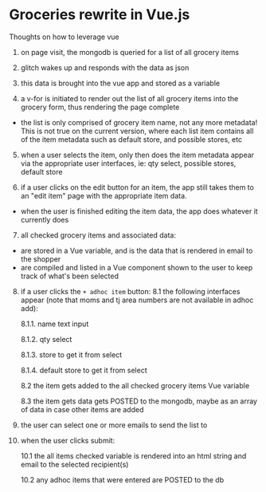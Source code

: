 # Groceries rewrite in Vue.js

Thoughts on how to leverage vue

1. on page visit, the mongodb is queried for a list of all grocery items

2. glitch wakes up and responds with the data as json

3. this data is brought into the vue app and stored as a variable

4. a v-for is initiated to render out the list of all grocery items into the grocery form, thus rendering the page complete

- the list is only comprised of grocery item name, not any more metadata! This is not true on the current version, where each list item contains all of the item metadata such as default store, and possible stores, etc

5. when a user selects the item, only then does the item metadata appear via the appropriate user interfaces, ie: qty select, possible stores, default store

6. if a user clicks on the edit button for an item, the app still takes them to an "edit item" page with the appropriate item data.

- when the user is finished editing the item data, the app does whatever it currently does

7. all checked grocery items and associated data:

- are stored in a Vue variable, and is the data that is rendered in email to the shopper
- are compiled and listed in a Vue component shown to the user to keep track of what's been selected

8. if a user clicks the `+ adhoc item` button:
   8.1 the following interfaces appear (note that moms and tj area numbers are not available in adhoc add):

   8.1.1. name text input

   8.1.2. qty select

   8.1.3. store to get it from select

   8.1.4. default store to get it from select

   8.2 the item gets added to the all checked grocery items Vue variable

   8.3 the item gets data gets POSTED to the mongodb, maybe as an array of data in case other items are added

9. the user can select one or more emails to send the list to

10. when the user clicks submit:

    10.1 the all items checked variable is rendered into an html string and email to the selected recipient(s)

    10.2 any adhoc items that were entered are POSTED to the db
